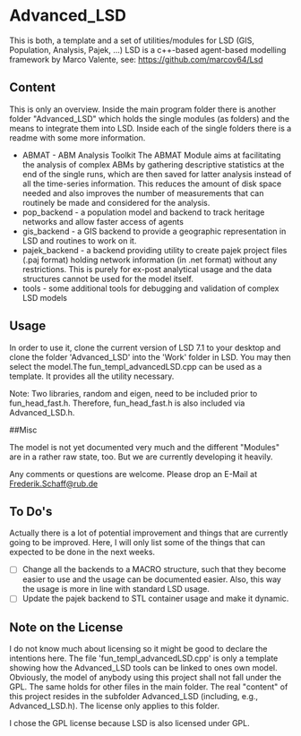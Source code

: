 # Advanced_LSD
This is both, a template and a set of utilities/modules for LSD (GIS, Population, Analysis, Pajek, ...)
LSD is a c++-based agent-based modelling framework by Marco Valente, see: <https://github.com/marcov64/Lsd>

## Content

This is only an overview. Inside the main program folder there is another folder "Advanced_LSD" which holds the single modules (as folders) and the means to integrate them into LSD. Inside each of the single folders there is a readme with some more information.

- ABMAT - ABM Analysis Toolkit
  The ABMAT Module aims at facilitating the analysis of complex ABMs by gathering descriptive statistics at the end of the single runs, which are then saved for latter analysis instead of all the time-series information. This reduces the amount of disk space needed and also improves the number of measurements that can routinely be made and considered for the analysis. 
- pop_backend - a population model and backend to track heritage networks and allow faster access of agents
- gis_backend - a GIS backend to provide a geographic representation in LSD and routines to work on it.
- pajek_backend - a backend providing utility to create pajek project files (.paj format) holding network information (in .net format) without any restrictions. This is purely for ex-post analytical usage and the data structures cannot be used for the model itself. 
- tools - some additional tools for debugging and validation of complex LSD models
  

## Usage 

In order to use it, clone the current version of LSD 7.1 to your desktop and clone the folder 'Advanced_LSD' into the 'Work' folder in LSD. You may then select the model.The fun_templ_advancedLSD.cpp can be used as a template. It provides all the utility necessary.

Note: Two libraries, random and eigen, need to be included prior to fun_head_fast.h. Therefore, fun_head_fast.h is also included via Advanced_LSD.h.

##Misc

The model is not yet documented very much and the different "Modules" are in a rather raw state, too. But we are currently developing it heavily.

Any comments or questions are welcome. Please drop an E-Mail at Frederik.Schaff@rub.de

## To Do's

Actually there is a lot of potential improvement and things that are currently going to be improved. Here, I will only list some of the things that can expected to be done in the next weeks.

- [ ] Change all the backends to a MACRO structure, such that they become easier to use and the usage can be documented easier. Also, this way the usage is more in line with standard LSD usage.
- [ ] Update the pajek backend to STL container usage and make it dynamic.

## Note on the License

I do not know much about licensing so it might be good to declare the intentions here. The file 'fun_templ_advancedLSD.cpp' is only a template showing how the Advanced_LSD tools can be linked to ones own model. Obviously, the model of anybody using this project shall not fall under the GPL. The same holds for other files in the main folder. The real "content" of this project resides in the subfolder Advanced_LSD (including, e.g., Advanced_LSD.h). The license only applies to this folder.

I chose the GPL license because LSD is also licensed under GPL.

